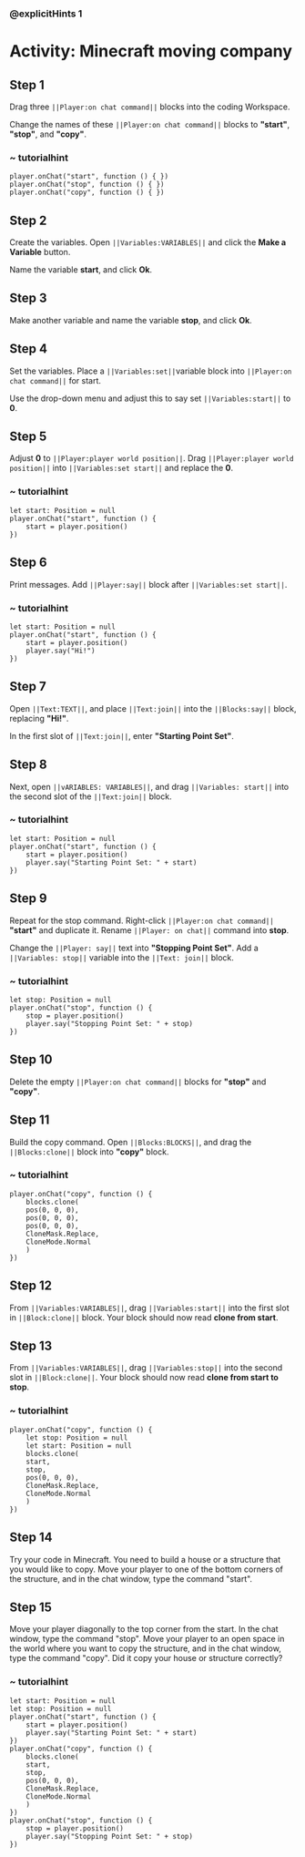  ### @explicitHints 1
 
 # Activity: Minecraft moving company

## Step 1
Drag three ``||Player:on chat command||`` blocks into the coding Workspace.

Change the names of these ``||Player:on chat command||`` blocks to **"start"**, **"stop"**, and **"copy"**.

### ~ tutorialhint
```blocks
player.onChat("start", function () { })
player.onChat("stop", function () { })
player.onChat("copy", function () { })
```

## Step 2
Create the variables. Open ``||Variables:VARIABLES||`` and click the **Make a Variable** button. 

Name the variable **start**, and click **Ok**.

## Step 3
Make another variable and name the variable **stop**, and click **Ok**.

## Step 4
Set the variables. Place a ``||Variables:set||``variable block into ``||Player:on chat command||`` for start. 

Use the drop-down menu and adjust this to say set ``||Variables:start||`` to **0**.

## Step 5
Adjust **0** to ``||Player:player world position||``. Drag ``||Player:player world position||`` into ``||Variables:set start||`` and replace the **0**.

### ~ tutorialhint
```blocks
let start: Position = null
player.onChat("start", function () {
    start = player.position()
})
```
## Step 6
Print messages. Add ``||Player:say||`` block after ``||Variables:set start||``. 

### ~ tutorialhint
```blocks
let start: Position = null
player.onChat("start", function () {
    start = player.position()
    player.say("Hi!")
})
```

## Step 7
Open ``||Text:TEXT||``, and place ``||Text:join||`` into the ``||Blocks:say||`` block, replacing **"Hi!"**.

In the first slot of ``||Text:join||``, enter **"Starting Point Set"**.

## Step 8
Next, open ``||vARIABLES: VARIABLES||``, and drag ``||Variables: start||`` into the second slot of the ``||Text:join||`` block.

### ~ tutorialhint
```blocks
let start: Position = null
player.onChat("start", function () {
    start = player.position()
    player.say("Starting Point Set: " + start)
})

```

## Step 9
Repeat for the stop command. Right-click ``||Player:on chat command||`` **"start"** and duplicate it. Rename ``||Player: on chat||`` command into **stop**. 

Change the ``||Player: say||`` text into **"Stopping Point Set"**. Add a ``||Variables: stop||`` variable into the ``||Text: join||`` block. 

### ~ tutorialhint
``` blocks
let stop: Position = null
player.onChat("stop", function () {
    stop = player.position()
    player.say("Stopping Point Set: " + stop)
})
```
## Step 10
Delete the empty ``||Player:on chat command||`` blocks for **"stop"** and **"copy"**.

## Step 11
Build the copy command. Open ``||Blocks:BLOCKS||``, and drag the ``||Blocks:clone||`` block into **"copy"** block.

### ~ tutorialhint
``` blocks
player.onChat("copy", function () {
    blocks.clone(
    pos(0, 0, 0),
    pos(0, 0, 0),
    pos(0, 0, 0),
    CloneMask.Replace,
    CloneMode.Normal
    )
})
```

## Step 12
From ``||Variables:VARIABLES||``, drag ``||Variables:start||`` into  the first slot in ``||Block:clone||`` block. Your block should now read **clone from start**.

## Step 13
From ``||Variables:VARIABLES||``, drag ``||Variables:stop||`` into the second slot in ``||Block:clone||``. Your block should now read **clone from start to stop**.

### ~ tutorialhint
```blocks
player.onChat("copy", function () {
    let stop: Position = null
    let start: Position = null
    blocks.clone(
    start,
    stop,
    pos(0, 0, 0),
    CloneMask.Replace,
    CloneMode.Normal
    )
})
```

## Step 14
Try your code in Minecraft. You need to build a house or a structure that you would like to copy. Move your player to one of the bottom corners of the structure, and in the chat window, type the command "start". 

## Step 15
Move your player diagonally to the top corner from the start. In the chat window, type the command "stop".
Move your player to an open space in the world where you want to copy the structure, and in the chat window, type the command "copy".
Did it copy your house or structure correctly?

### ~ tutorialhint
``` blocks
let start: Position = null
let stop: Position = null
player.onChat("start", function () {
    start = player.position()
    player.say("Starting Point Set: " + start)
})
player.onChat("copy", function () {
    blocks.clone(
    start,
    stop,
    pos(0, 0, 0),
    CloneMask.Replace,
    CloneMode.Normal
    )
})
player.onChat("stop", function () {
    stop = player.position()
    player.say("Stopping Point Set: " + stop)
})
```
